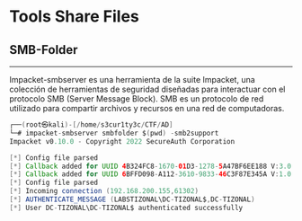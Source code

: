 # Tools Share Files
## SMB-Folder
---
Impacket-smbserver es una herramienta de la suite Impacket, una colección de herramientas de seguridad diseñadas para interactuar con el protocolo SMB (Server Message Block). SMB es un protocolo de red utilizado para compartir archivos y recursos en una red de computadoras.
``` java
┌──(root㉿kali)-[/home/s3cur1ty3c/CTF/AD]
└─# impacket-smbserver smbfolder $(pwd) -smb2support
Impacket v0.10.0 - Copyright 2022 SecureAuth Corporation

[*] Config file parsed
[*] Callback added for UUID 4B324FC8-1670-01D3-1278-5A47BF6EE188 V:3.0
[*] Callback added for UUID 6BFFD098-A112-3610-9833-46C3F87E345A V:1.0
[*] Config file parsed
[*] Incoming connection (192.168.200.155,61302)
[*] AUTHENTICATE_MESSAGE (LABSTIZONAL\DC-TIZONAL$,DC-TIZONAL)
[*] User DC-TIZONAL\DC-TIZONAL$ authenticated successfully
```